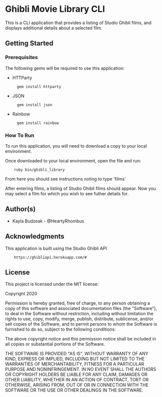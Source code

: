 # Ghibli Movie Library CLI
This is a CLI application that provides a listing of Studio Ghibli films, and displays additional details about a selected film.

## Getting Started
### Prerequisites
The following gems will be required to use this application:

* HTTParty

        gem install httparty

* JSON

        gem install json

* Rainbow

        gem install rainbow

### How To Run
To run this application, you will need to download a copy to your local environment.

Once downloaded to your local environment, open the file and run:

        ruby bin/ghibli_library

From here you should see instructions noting to type 'films'

After entering films, a listing of Studio Ghibli films should appear. Now you may select a film for which you wish to see futher details for.

## Author(s)
* Kayla Budzeak - @HeartyRhombus

## Acknowledgments
This application is built using the Studio Ghibli API

        https://ghibliapi.herokuapp.com/#

## License
This project is licensed under the MIT license:

Copyright 2020

Permission is hereby granted, free of charge, to any person obtaining a copy of this software and associated documentation files (the "Software"), to deal in the Software without restriction, including without limitation the rights to use, copy, modify, merge, publish, distribute, sublicense, and/or sell copies of the Software, and to permit persons to whom the Software is furnished to do so, subject to the following conditions:

The above copyright notice and this permission notice shall be included in all copies or substantial portions of the Software.

THE SOFTWARE IS PROVIDED "AS IS", WITHOUT WARRANTY OF ANY KIND, EXPRESS OR IMPLIED, INCLUDING BUT NOT LIMITED TO THE WARRANTIES OF MERCHANTABILITY, FITNESS FOR A PARTICULAR PURPOSE AND NONINFRINGEMENT. IN NO EVENT SHALL THE AUTHORS OR COPYRIGHT HOLDERS BE LIABLE FOR ANY CLAIM, DAMAGES OR OTHER LIABILITY, WHETHER IN AN ACTION OF CONTRACT, TORT OR OTHERWISE, ARISING FROM, OUT OF OR IN CONNECTION WITH THE SOFTWARE OR THE USE OR OTHER DEALINGS IN THE SOFTWARE.
